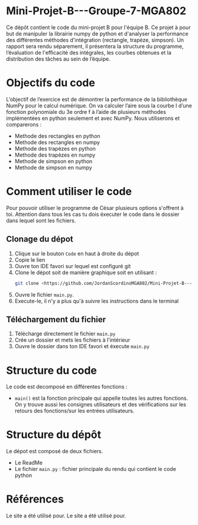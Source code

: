 # Mini-Projet-B---Groupe-7-MGA802
Ce dépôt contient le code du mini-projet B pour l'équipe B. Ce projet à pour but de manipuler la librairie numpy de python et d'analyser la performance des différentes méthodes d'intégration (rectangle, trapèze, simpson). Un rapport sera rendu séparement, il présentera la structure du programme, l’évaluation de l'efficacité des intégrales, les courbes obtenues et la distribution des tâches au sein de l’équipe.

# Objectifs du code
 L’objectif de l’exercice est de démontrer la performance de la bibliothèque NumPy pour le
 calcul numérique. On va calculer l’aire sous la courbe I d’une fonction polynomiale du 3e ordre
 f à l’aide de plusieurs méthodes implémentées en python seulement et avec NumPy. Nous utiliserons et comparerons : 
 - Methode des rectangles en python
 - Methode des rectangles en numpy
 - Methode des trapèzes en python
 - Methode des trapèzes en numpy
 - Methode de simpson en python
 - Methode de simpson en numpy

# Comment utiliser le code
Pour pouvoir utiliser le programme de César plusieurs options s'offrent à toi.
Attention dans tous les cas tu dois éxecuter le code dans le dossier dans lequel sont les fichiers.

## Clonage du dépot
1. Clique sur le bouton `Code` en haut à droite du dépot
2. Copie le lien
3. Ouvre ton IDE favori sur lequel est configuré git
4. Clone le dépot soit de manière graphique soit en utilisant :
   ```bash
   git clone <https://github.com/JordanScordinoMGA802/Mini-Projet-B---Groupe-7-MGA802.git>
   ```
5. Ouvre le fichier `main.py`.
6. Execute-le, il n'y a plus qu'à suivre les instructions dans le terminal

## Téléchargement du fichier 
1. Télécharge directement le fichier `main.py` 
2. Crée un dossier et mets les fichiers à l'intérieur
3. Ouvre le dossier dans ton IDE favori et éxecute `main.py`


# Structure du code
Le code est decomposé en différentes fonctions : 
- `main()` est la fonction principale qui appelle toutes les autres fonctions. On y trouve aussi les consignes utilisateurs et des vérifications sur les retours des fonctions/sur les entrées utilisateurs.

# Structure du dépôt
Le dépot est composé de deux fichiers.
- Le ReadMe
- Le fichier `main.py` : fichier principale du rendu qui contient le code python


# Références
Le site <ref1> a été utilisé pour.
Le site <ref2> a été utilisé pour.